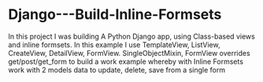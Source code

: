 # Django---Build-Inline-Formsets

In this project I was building A Python Django app, using Class-based views and inline formsets. In this example I use TemplateView, ListView, CreateView, DetailView, FormView. 
SingleObjectMixin, FormView overrides get/post/get_form to build a work example whereby with Inline Formsets work with 2 models data to update, delete, save from a single form


